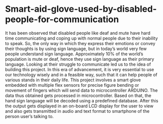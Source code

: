 # Smart-aid-glove-used-by-disabled-people-for-communication
It has been observed that disabled people like deaf and mute have hard time communicating and coping up with normal people due to their inability to speak. So, the only way in which they express their emotions or convey their thoughts is by using sign language, but in today’s world very few people understand sign language. Approximately 10% of the world’s population is mute or deaf, hence they use sign language as their primary language. Looking at their struggle to communicate led us to the idea of building this project. In this era of advancement, it is very essential to use our technology wisely and in a feasible way, such that it can help people of various stands in their daily life. This project involves a smart glove embedded with multiple flex sensors for precise figure bending or movement of fingers which will send data to microcontroller ARDUINO. The data thus obtained gets processed in microcontroller. Based on that, the hand sign language will be decoded using a predefined database. After this the output gets displayed in an on-board LCD display for the user to view and also gets transmitted in audio and text format to smartphone of the person user’s talking to.
